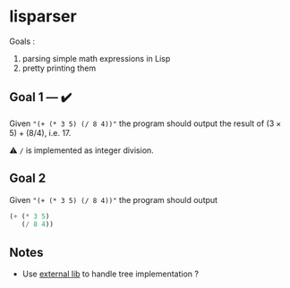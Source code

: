 # lisparser

Goals :
1. parsing simple math expressions in Lisp
2. pretty printing them

## Goal 1 — ✔️
Given `"(+ (* 3 5) (/ 8 4))"` the program should output the result of $(3\times5)+(8/4)$, i.e. $17$.

⚠️ `/` is implemented as integer division.

## Goal 2
Given `"(+ (* 3 5) (/ 8 4))"` the program should output
```python
(+ (* 3 5)
   (/ 8 4))
```

## Notes
- Use [external lib](https://github.com/mar10/nutree/) to handle tree implementation ?
